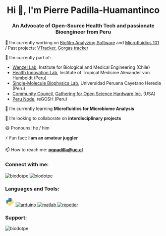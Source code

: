 <h1 align="center">Hi 👋, I'm Pierre Padilla-Huamantinco</h1>
<h3 align="center">An Advocate of Open-Source Health Tech and passionate Bioengineer from Peru</h3>

🔭 I’m currently working on [Biofilm Analyzing Software](https://github.com/Biofilm-Project/BAS) and [Microfluidics 101](https://github.com/ufluidics101) / Past projects: [VTracker](https://github.com/OrsonMM/VTraker), [Gorgas tracker](https://github.com/healthinnovation/gorgas_tracker)

🐳  I’m currently part of:
- [Wenzel Lab](https://wenzel-lab.github.io/), Institute for Biological and Medical Engineering (Chile)
- [Health Innovation Lab](https://github.com/healthinnovation), Institute of Tropical Medicine Alexander von Humboldt (Peru)
- [Single-Molecule Biophysics Lab](https://investigacion.cayetano.edu.pe/catalogo/biotecnologia/lmi), Universidad Peruana Cayetano Heredia (Peru)
- [Community Council](https://forum.openhardware.science/t/announcement-of-2021-gosh-community-council/2949), [Gathering for Open Science Hardware Inc.](https://openhardware.science/) (USA)
- [Peru Node](https://regosh.libres.cc/en/projects/), reGOSH (Peru)

🌱 I’m currently learning **Microfluidics for Microbiome Analysis**

👯 I’m looking to collaborate on **interdisciplinary projects**

😄 Pronouns: he / him

⚡ Fun fact: **I am an amateur juggler**

📫 How to reach me: **pgpadilla@uc.cl**

<h3 align="left">Connect with me:</h3>
<p align="left">
<a href="https://twitter.com/biodotpe" target="blank"><img align="center" src="https://www.vectorlogo.zone/logos/twitter/twitter-icon.svg" alt="biodotpe" height="30" width="30" /></a> <a href="https://instagram.com/biodotpe" target="blank"><img align="center" src="https://www.vectorlogo.zone/logos/instagram/instagram-icon.svg" alt="biodotpe" height="30" width="30" /></a>
</p>

<h3 align="left">Languages and Tools:</h3>
<p align="left"> <a href="https://www.python.org" target="_blank"> <img src="https://raw.githubusercontent.com/devicons/devicon/master/icons/python/python-original.svg" alt="python" width="30" height="30"/> </a> <a href="https://www.arduino.cc/" target="_blank"> <img src="https://cdn.worldvectorlogo.com/logos/arduino-1.svg" alt="arduino" width="30" height="30"/> </a> <a href="https://www.mathworks.com/" target="_blank"> <img src="https://upload.wikimedia.org/wikipedia/commons/2/21/Matlab_Logo.png" alt="matlab" width="30" height="30"/> </a> <a href="https://www.repetier.com/" target="_blank"> <img src="https://www.repetier-server.com/logo-monitor.svg" alt="repetier" width="30" height="30"/> </a> </p>

<h3 align="left">Support:</h3>
<p><a href="https://www.buymeacoffee.com/biodotpe"> <img align="left" src="https://cdn.buymeacoffee.com/buttons/v2/default-yellow.png" height="50" width="210" alt="biodotpe" /></a></p><br><br>

<!--
**biodotpe/biodotpe** is a ✨ _special_ ✨ repository because its `README.md` (this file) appears on your GitHub profile.

Here are some ideas to get you started:

- 🔭 I’m currently working on ...
- 🌱 I’m currently learning ...
- 👯 I’m looking to collaborate on ...
- 🤔 I’m looking for help with ...
- 💬 Ask me about ...
- 📫 How to reach me: ...
- 😄 Pronouns: ...
- ⚡ Fun fact: ...
-->
